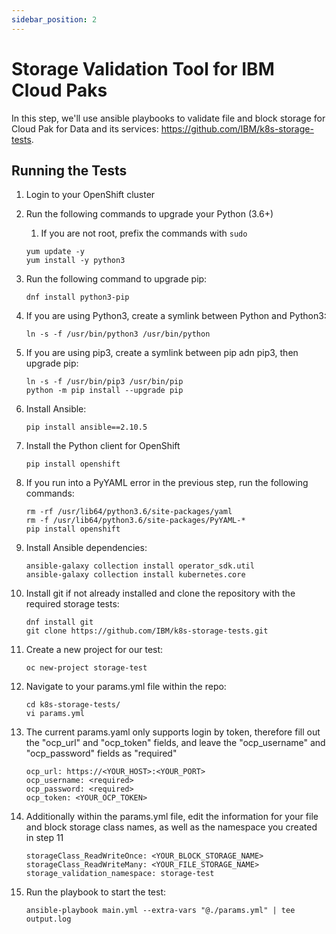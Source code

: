 ```yaml
---
sidebar_position: 2
---
```


# Storage Validation Tool for IBM Cloud Paks

In this step, we'll use ansible playbooks to validate file and block storage for Cloud Pak for Data and its services: <https://github.com/IBM/k8s-storage-tests>.

## Running the Tests

1. Login to your OpenShift cluster

2. Run the following commands to upgrade your Python (3.6+)
   1. If you are not root, prefix the commands with `sudo`

   ```shell
   yum update -y
   yum install -y python3
   ```

3. Run the following command to upgrade pip:

   ```shell
   dnf install python3-pip
   ```

4. If you are using Python3, create a symlink between Python and Python3:

   ```shell
   ln -s -f /usr/bin/python3 /usr/bin/python
   ```

5. If you are using pip3, create a symlink between pip adn pip3, then upgrade pip:

   ```shell
   ln -s -f /usr/bin/pip3 /usr/bin/pip
   python -m pip install --upgrade pip
   ```

6. Install Ansible:

   ```shell
   pip install ansible==2.10.5
   ```

7. Install the Python client for OpenShift

   ```shell
   pip install openshift
   ```

8. If you run into a PyYAML error in the previous step, run the following commands:

   ```shell
   rm -rf /usr/lib64/python3.6/site-packages/yaml
   rm -f /usr/lib64/python3.6/site-packages/PyYAML-*
   pip install openshift
   ```

9. Install Ansible dependencies:

   ```shell
   ansible-galaxy collection install operator_sdk.util
   ansible-galaxy collection install kubernetes.core
   ```

10. Install git if not already installed and clone the repository with the required storage tests:

    ```shell
    dnf install git
    git clone https://github.com/IBM/k8s-storage-tests.git
    ```

11. Create a new project for our test:

    ```shell
    oc new-project storage-test
    ```

12. Navigate to your params.yml file within the repo:

    ```shell
    cd k8s-storage-tests/
    vi params.yml
    ```

13. The current params.yaml only supports login by token, therefore fill out the "ocp_url" and "ocp_token" fields, and leave the "ocp_username" and "ocp_password" fields as "required"

    ```shell
    ocp_url: https://<YOUR_HOST>:<YOUR_PORT>
    ocp_username: <required>
    ocp_password: <required>
    ocp_token: <YOUR_OCP_TOKEN>
    ```

14. Additionally within the params.yml file, edit the information for your file and block storage class names, as well as the namespace you created in step 11

    ```shell
    storageClass_ReadWriteOnce: <YOUR_BLOCK_STORAGE_NAME>
    storageClass_ReadWriteMany: <YOUR_FILE_STORAGE_NAME>
    storage_validation_namespace: storage-test
    ```

15. Run the playbook to start the test:

    ```shell
    ansible-playbook main.yml --extra-vars "@./params.yml" | tee output.log
    ```
